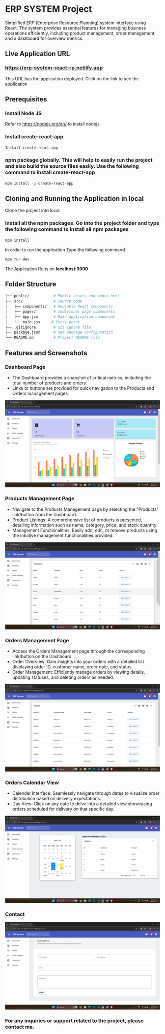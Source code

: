 # ERP SYSTEM Project

Simplified ERP (Enterprise Resource Planning) system interface using React. The system provides essential features for managing business operations efficiently, including product management, order management, and a dashboard for overview metrics.


## Live Application URL

### https://erp-system-react-rp.netlify.app
This URL has the application deployed. Click on the link to see the application

## Prerequisites

### Install Node JS
Refer to https://nodejs.org/en/ to install nodejs

### Install create-react-app

```bash
Install create-react-app
```
### npm package globally. This will help to easily run the project and also build the source files easily. Use the following command to install create-react-app

```bash
npm install -g create-react-app
```

## Cloning and Running the Application in local

Clone the project into local

### Install all the npm packages. Go into the project folder and type the following command to install all npm packages

```bash
npm install
```

In order to run the application Type the following command

```bash
npm run dev
```

The Application Runs on **localhost:3000**

## Folder Structure
```bash
├── public/           # Public assets and index.html
├── src/              # Source code
│   ├── components/   # Reusable React components
│   ├── pages/        # Individual page components
│   ├── App.jsx       # Main application component
│   └── main.jsx     # Entry point
├── .gitignore        # Git ignore file
├── package.json      # npm package configuration
└── README.md         # Project README file
```

## Features and Screenshots

### Dashboard Page

- The Dashboard provides a snapshot of critical metrics, including the total number of products and orders.
- Links or buttons are provided for quick navigation to the Products and Orders management pages.

![App Screenshot](https://github.com/rajeshdp22/erp-system-react/blob/main/screenshots/Dashboard%20Page.png)

### Products Management Page

- Navigate to the Products Management page by selecting the "Products" link/button from the Dashboard.
- Product Listings: A comprehensive list of products is presented, detailing information such as name, category, price, and stock quantity.
- Management Functionalities: Easily add, edit, or remove products using the intuitive management functionalities provided.

![App Screenshot](https://github.com/rajeshdp22/erp-system-react/blob/main/screenshots/Product%20Page.png)

### Orders Management Page

- Access the Orders Management page through the corresponding link/button on the Dashboard.
- Order Overview: Gain insights into your orders with a detailed list displaying order ID, customer name, order date, and status.
- Order Management: Efficiently manage orders by viewing details, updating statuses, and deleting orders as needed.

![App Screenshot](https://github.com/rajeshdp22/erp-system-react/blob/main/screenshots/Orders%20Page.png)

### Orders Calendar View
- Calendar Interface: Seamlessly navigate through dates to visualize order distribution based on delivery expectations.
- Day View: Click on any date to delve into a detailed view showcasing orders scheduled for delivery on that specific day.

![App Screenshot](https://github.com/rajeshdp22/erp-system-react/blob/main/screenshots/Calender%20View%20Orders.png)

### Contact 

![App Screenshot](https://github.com/rajeshdp22/erp-system-react/blob/main/screenshots/Contact.png)

### For any inquiries or support related to the project, please contact me.
